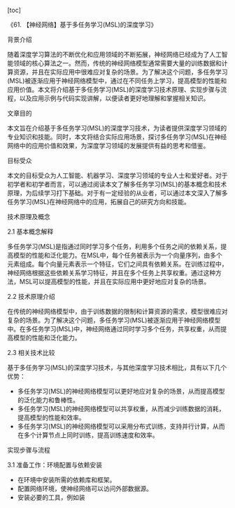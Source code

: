 
[toc]                    
                
                
《61. 【神经网络】基于多任务学习(MSL)的深度学习》

背景介绍

随着深度学习算法的不断优化和应用领域的不断拓展，神经网络已经成为了人工智能领域的核心算法之一。然而，传统的神经网络模型通常需要大量的训练数据和计算资源，并且在实际应用中很难应对复杂的场景。为了解决这个问题，多任务学习(MSL)被逐渐应用于神经网络模型中，通过在不同任务上学习，提高模型的性能和应用价值。本文将介绍基于多任务学习(MSL)的深度学习技术原理、实现步骤与流程，以及应用示例与代码实现讲解，以便读者更好地理解和掌握相关知识。

文章目的

本文旨在介绍基于多任务学习(MSL)的深度学习技术，为读者提供深度学习领域的专业知识和技能。同时，本文将结合实际应用场景，探讨多任务学习(MSL)在神经网络中的应用价值和效果，为深度学习领域的发展提供有益的思考和借鉴。

目标受众

本文的目标受众为人工智能、机器学习、深度学习领域的专业人士和爱好者。对于初学者和初学者而言，可以通过阅读本文了解多任务学习(MSL)的基本概念和技术原理，为后续学习打下基础。对于有一定经验的从业者，可以通过本文深入了解多任务学习(MSL)在神经网络中的应用，拓展自己的研究方向和技能。

技术原理及概念

2.1 基本概念解释

多任务学习(MSL)是指通过同时学习多个任务，利用多个任务之间的依赖关系，提高模型的性能和泛化能力。在MSL中，每个任务被表示为一个向量序列，由多个元素组成。每个向量元素表示一个特征，它们之间具有依赖关系。在训练过程中，神经网络根据这些依赖关系学习特征，并且在多个任务上共享权重。通过这种方法，MSL可以提高模型的性能，并且在实际应用中更好地应对复杂的场景。

2.2 技术原理介绍

在传统的神经网络模型中，由于训练数据的限制和计算资源的需求，模型很难应对复杂的场景。为了解决这个问题，多任务学习(MSL)被逐渐应用于神经网络模型中。在多任务学习(MSL)中，神经网络通过同时学习多个任务，共享权重，从而提高模型的性能和泛化能力。

2.3 相关技术比较

基于多任务学习(MSL)的深度学习技术，与其他深度学习技术相比，具有以下几个优势：

- 多任务学习(MSL)的神经网络模型可以更好地应对复杂的场景，从而提高模型的泛化能力和鲁棒性。
- 多任务学习(MSL)的神经网络模型可以共享权重，从而减少训练数据的消耗，提高模型的性能和效率。
- 多任务学习(MSL)的神经网络模型可以采用分布式训练，支持并行计算，从而在多个计算节点上同时训练，提高训练速度和效率。

实现步骤与流程

3.1 准备工作：环境配置与依赖安装

- 在环境中安装所需的依赖库和框架。
- 配置网络环境，使神经网络可以访问外部数据源。
- 安装必要的工具，例如装

